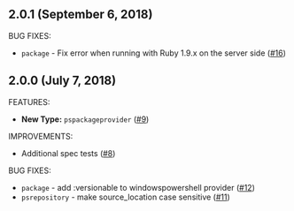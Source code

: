 ## 2.0.1 (September 6, 2018)

BUG FIXES:

* `package` - Fix error when running with Ruby 1.9.x on the server side ([#16](https://github.com/hbuckle/puppet-powershellmodule/pull/16))

## 2.0.0 (July 7, 2018)

FEATURES:

* **New Type:** `pspackageprovider` ([#9](https://github.com/hbuckle/puppet-powershellmodule/pull/9))

IMPROVEMENTS:

* Additional spec tests ([#8](https://github.com/hbuckle/puppet-powershellmodule/pull/8))

BUG FIXES:

* `package` - add :versionable to windowspowershell provider ([#12](https://github.com/hbuckle/puppet-powershellmodule/issues/12))
* `psrepository` - make source_location case sensitive ([#11](https://github.com/hbuckle/puppet-powershellmodule/issues/11))